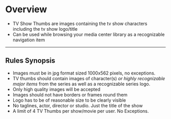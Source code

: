 # **Overview**

- TV Show Thumbs are images containing the tv show characters including the tv show logo/title
- Can be used while browsing your media center library as a recognizable navigation item

---

## **Rules Synopsis**

- Images must be in jpg format sized 1000x562 pixels, no exceptions.
- TV thumbs should contain images of character(s) *or highly recognizable major items* from the series as well as a recognizable series logo.
- Only high quality images will be accepted
- Images should not have borders or frames round them
- Logo has to be of reasonable size to be clearly visible
- No taglines, actor, director or studio. Just the title of the show
- A limit of 4 TV Thumbs per show/movie per user. No Exceptions.
